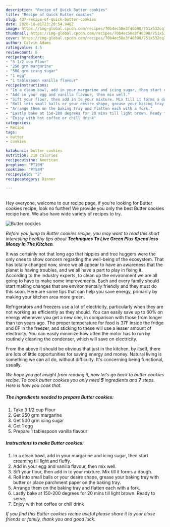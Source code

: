 ```yaml
---
description: "Recipe of Quick Butter cookies"
title: "Recipe of Quick Butter cookies"
slug: 437-recipe-of-quick-butter-cookies
date: 2020-10-01T23:20:54.946Z
image: https://img-global.cpcdn.com/recipes/70b4ec58e3f40390/751x532cq70/butter-cookies-recipe-main-photo.jpg
thumbnail: https://img-global.cpcdn.com/recipes/70b4ec58e3f40390/751x532cq70/butter-cookies-recipe-main-photo.jpg
cover: https://img-global.cpcdn.com/recipes/70b4ec58e3f40390/751x532cq70/butter-cookies-recipe-main-photo.jpg
author: Calvin Adams
ratingvalue: 4.5
reviewcount: 6
recipeingredient:
- "3 1/2 cup Flour"
- "250 grm margarine"
- "500 grm icing sugar"
- "1 egg"
- "1 tablespoon vanilla flavour"
recipeinstructions:
- "In a clean bowl, add in your margarine and icing sugar, then start creaming till light and fluffy."
- "Add in your egg and vanilla flavour, then mix well."
- "Sift your flour, then add in to your mixture. Mix till it forms a dough."
- "Roll into small balls or your desire shape, grease your baking tray with butter or place parchment paper on the baking tray."
- "Arrange them on the baking tray and flatten each with a fork."
- "Lastly bake at 150-200 degrees for 20 mins till light brown. Ready to serve."
- "Enjoy with hot coffee or chill drink"
categories:
- Recipe
tags:
- butter
- cookies

katakunci: butter cookies 
nutrition: 218 calories
recipecuisine: American
preptime: "PT19M"
cooktime: "PT58M"
recipeyield: "2"
recipecategory: Dinner

---
```

<br>
Hey everyone, welcome to our recipe page, if you're looking for Butter cookies recipe, look no further! We provide you only the best Butter cookies recipe here. We also have wide variety of recipes to try.
<br>


![Butter cookies](https://img-global.cpcdn.com/recipes/70b4ec58e3f40390/751x532cq70/butter-cookies-recipe-main-photo.jpg)

<i>Before you jump to Butter cookies recipe, you may want to read this short interesting healthy tips about 
<strong>Techniques To Live Green Plus Spend less Money In The Kitchen</strong>.</i>
</br>

It was certainly not that long ago that hippies and tree huggers were the only ones to show concern regarding the well-being of the ecosystem. That has totally changed now, since we all appear to have an awareness that the planet is having troubles, and we all have a part to play in fixing it. According to the industry experts, to clean up the environment we are all going to have to make some improvements. Each and every family should start making changes that are environmentally friendly and they must do this soon. Here are some tips that can help you save energy, primarily by making your kitchen area more green.

Refrigerators and freezers use a lot of electricity, particularly when they are not working as efficiently as they should. You can easily save up to 60% on energy whenever you get a new one, in comparison with those from longer than ten years ago. The proper temperature for food is 37F inside the fridge and 0F in the freezer, and sticking to these will use a lesser amount of electricity. You can easily minimize how often the motor has to run by routinely cleaning the condenser, which will save on electricity.

From the above it should be obvious that just in the kitchen, by itself, there are lots of little opportunities for saving energy and money. Natural living is something we can all do, without difficulty. It's concerning being functional, usually.


<i>We hope you got insight from reading it, now let's go back to butter cookies recipe. To cook butter cookies you only need <strong>5</strong> ingredients and <strong>7</strong> steps. Here is how you cook that.
</i>

##### The ingredients needed to prepare Butter cookies:

1. Take 3 1/2 cup Flour
1. Get 250 grm margarine
1. Get 500 grm icing sugar
1. Get 1 egg
1. Prepare 1 tablespoon vanilla flavour


##### Instructions to make Butter cookies:

1. In a clean bowl, add in your margarine and icing sugar, then start creaming till light and fluffy.
1. Add in your egg and vanilla flavour, then mix well.
1. Sift your flour, then add in to your mixture. Mix till it forms a dough.
1. Roll into small balls or your desire shape, grease your baking tray with butter or place parchment paper on the baking tray.
1. Arrange them on the baking tray and flatten each with a fork.
1. Lastly bake at 150-200 degrees for 20 mins till light brown. Ready to serve.
1. Enjoy with hot coffee or chill drink


<i>If you find this Butter cookies recipe useful please share it to your close friends or family, thank you and good luck.</i>
